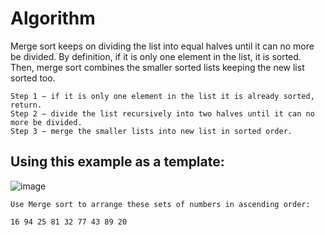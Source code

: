 
# Algorithm
Merge sort keeps on dividing the list into equal halves until it can no more be divided. By definition, 
if it is only one element in the list, it is sorted. Then, merge sort combines the smaller sorted lists keeping the new list sorted too.
```
Step 1 − if it is only one element in the list it is already sorted, return.
Step 2 − divide the list recursively into two halves until it can no more be divided.
Step 3 − merge the smaller lists into new list in sorted order.
```
## Using this example as a template:
![image](https://user-images.githubusercontent.com/47218880/52733834-5aafb380-2f89-11e9-81f8-142d8f1bcadc.png)
```
Use Merge sort to arrange these sets of numbers in ascending order:

16 94 25 81 32 77 43 89 20
```
